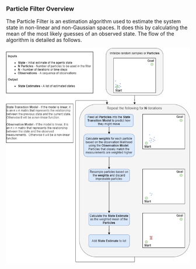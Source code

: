 ### Particle Filter Overview

The Particle Filter is an estimation algorithm used to estimate the system state in non-linear and non-Gaussian spaces.  It does this by calculating the mean of the most likely guesses of an observed state. The flow of the algorithm is detailed as follows.

![Particle Flow Diagram](./particle.png)
